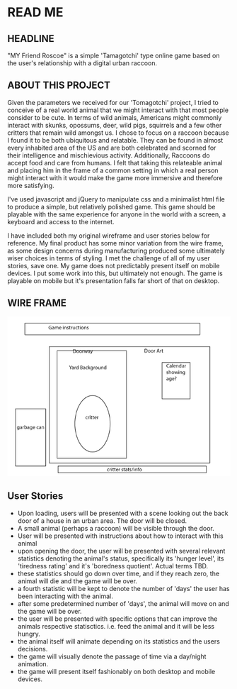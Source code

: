 # READ ME

## HEADLINE
"MY Friend Roscoe" is a simple 'Tamagotchi' type online game based on the user's relationship with a digital urban raccoon.

## ABOUT THIS PROJECT
Given the parameters we received for our 'Tomagotchi' project, I tried to conceive of a real world animal that we might interact with that most people consider to be cute.  In terms of wild animals, Americans might commonly interact with skunks, opossums, deer, wild pigs, squirrels and a few other critters that remain wild amongst us.  I chose to focus on a raccoon because I found it to be  both ubiquitous and relatable.  They can be found in almost every inhabited area of the US and are both celebrated and scorned for their intelligence and mischievious activity.  Additionally, Raccoons do accept food and care from humans.  I felt that taking this relateable animal and placing him in the frame of a common setting in which a real person might interact with it would make the game more immersive and therefore more satisfying.

I've used javascript and jQuery to manipulate css and a minimalist html file to produce a simple, but relatively polished game.  This game should be playable with the same experience for anyone in the world with a screen, a keyboard and access to the internet.

I have included both my original wireframe and user stories below for reference.  My final product has some minor variation from the wire frame, as some design concerns during manufacturing produced some ultimately wiser choices in terms of styling.  I met the challenge of all of my user stories, save one.  My game does not predictably present itself on mobile devices.  I put some work into this, but ultimately not enough.  The game is playable on mobile but it's presentation falls far short of that on desktop.



## WIRE FRAME
![wireFrame](./resources/Project0-wire-frame.gif)

## User Stories
- Upon loading, users will be presented with a scene looking out the back door of a house in an urban area.  The door will be closed.
- A small animal (perhaps a raccoon) will be visible through the door.
- User will be presented with instructions about how to interact with this animal
- upon opening the door, the user will be  presented with several relevant statistics denoting the animal's status, specifically its 'hunger level', its 'tiredness rating' and it's 'boredness quotient'.  Actual terms TBD.
- these statistics should go down over time, and if they reach zero, the animal will die and the game will be over.
- a fourth statistic will be kept to denote the number of 'days' the user has been interacting with the animal.
- after some predetermined number of 'days', the animal will move on and the game will be over.
- the user will be presented with specific options that can improve the animals respective statisctics.  i.e. feed the animal and it will be less hungry.
- the animal itself will animate depending on its statistics and the users decisions.
- the game will visually denote the passage of time via a day/night animation.
- the game will present itself fashionably on both desktop and mobile devices.
